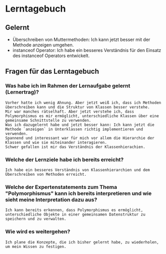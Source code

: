 # Lerntagebuch

## Gelernt

- Überschreiben von Muttermethoden: Ich kann jetzt besser mit der Methode anzeigen umgehen.
- instanceof Operator: Ich habe ein besseres Verständnis für den Einsatz des instanceof Operators entwickelt.


## Fragen für das Lerntagebuch

### **Was habe ich im Rahmen der Lernaufgabe gelernt (Lernertrag)?**
    Vorher hatte ich wenig Ahnung. Aber jetzt weiß ich, dass ich Methoden überschreiben kann und die Struktur von Klassen besser verstehe.
    Mir war manches rätselhaft. Aber jetzt verstehe ich, dass Polymorphismus es mir ermöglicht, unterschiedliche Klassen über eine gemeinsame Schnittstelle zu verwenden.
    Was ich dazugelernt habe und jetzt besser kann: Ich kann jetzt die Methode `anzeigen` in Unterklassen richtig implementieren und verwenden.
    Spannend und interessant war für mich vor allem die Hierarchie der Klassen und wie sie miteinander interagieren.
    Schwer gefallen ist mir das Verständnis der Klassenhierachien.


### **Welche der Lernziele habe ich bereits erreicht?**
    Ich habe ein besseres Verständnis von Klassenhierarchien und dem Überschreiben von Methoden erreicht.
### **Welche der Expertenstatements zum Thema "Polymorphismus" kann ich bereits interpretieren und wie sieht meine Interpretation dazu aus?**
    Ich kann bereits erkennen, dass Polymorphismus es ermöglicht, unterschiedliche Objekte in einer gemeinsamen Datenstruktur zu speichern und zu verwalten. 
### **Wie wird es weitergehen?**
    Ich plane die Konzepte, die ich bisher gelernt habe, zu wiederholen, um mein Wissen zu festigen.
